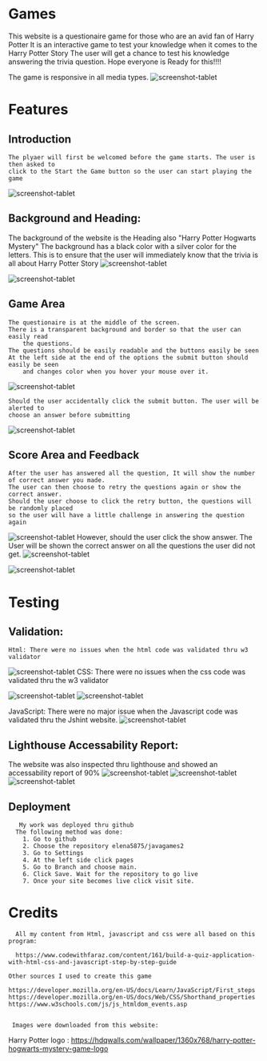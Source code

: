 # Games

This website is a questionaire game for those who are an avid fan of Harry Potter
It is an interactive game to test your knowledge when it comes to the Harry Potter Story
The user will get a chance to test his knowledge answering the trivia question. 
Hope everyone is Ready for this!!!!




The game is responsive in all media types.
![screenshot-tablet](assets/images/responsive3.jpg)
     
# Features

## Introduction
    The plyaer will first be welcomed before the game starts. The user is then asked to 
    click to the Start the Game button so the user can start playing the game
 ![screenshot-tablet](assets/images/welcome.jpg)

## Background and Heading: 
 The background of the website is the Heading also  "Harry Potter Hogwarts Mystery"
 The background has a black color with a silver color for the letters.
 This is to ensure that the user will immediately know that the trivia is
  all about Harry Potter Story
![screenshot-tablet](assets/images/harrypotterlogo.png)

![screenshot-tablet](assets/images/welcome.jpg)

## Game Area
    
    The questionaire is at the middle of the screen.
    There is a transparent background and border so that the user can easily read
        the questions. 
    The questions should be easily readable and the buttons easily be seen
    At the left side at the end of the options the submit button should easily be seen
        and changes color when you hover your mouse over it.
![screenshot-tablet](assets/images/questionandsubmit.jpg)

    Should the user accidentally click the submit button. The user will be alerted to 
    choose an answer before submitting
![screenshot-tablet](assets/images/prompt.jpg)
    
   
##  Score Area and Feedback
    After the user has answered all the question, It will show the number of correct answer you made. 
    The user can then choose to retry the questions again or show the correct answer.
    Should the user choose to click the retry button, the questions will be randomly placed 
    so the user will have a little challenge in answering the question again
![screenshot-tablet](assets/images/retryandshowanswer.jpg)
    However, should the user click the show answer. The User will be shown the correct answer on
    all the questions the user did not get.
![screenshot-tablet](assets/images/scoreandcorrectanswer.jpg)
  
![screenshot-tablet](assets/images/feedback.jpg)




 #   Testing

 ## Validation:
  
    Html: There were no issues when the html code was validated thru w3 validator

![screenshot-tablet](assets/images/htmlvalidation3.jpg)
          CSS: There were no issues when the css code was validated thru the w3 validator

![screenshot-tablet](assets/images/cssvalidation1.jpg) 
![screenshot-tablet](assets/images/cssvalidation2.jpg) 

 JavaScript: There were no major issue when the Javascript code was validated thru the Jshint website. 
![screenshot-tablet](assets/images/javascriptvalidation.jpg)

## Lighthouse Accessability Report: 
 The website was also inspected thru lighthouse and showed an accessability report of 90%
![screenshot-tablet](assets/images/lighthouseperformance.jpg)
![screenshot-tablet](assets/images/lighthouse.jpg)
![screenshot-tablet](assets/images/lighthouseaccesibility.jpg)
   
  ## Deployment
        
       My work was deployed thru github
      The following method was done:
        1. Go to github 
        2. Choose the repository elena5875/javagames2
        3. Go to Settings
        4. At the left side click pages
        5. Go to Branch and choose main. 
        6. Click Save. Wait for the repository to go live
        7. Once your site becomes live click visit site.


#    Credits

      All my content from Html, javascript and css were all based on this program:
        
      https://www.codewithfaraz.com/content/161/build-a-quiz-application-with-html-css-and-javascript-step-by-step-guide
      
    Other sources I used to create this game
    
    https://developer.mozilla.org/en-US/docs/Learn/JavaScript/First_steps
    https://developer.mozilla.org/en-US/docs/Web/CSS/Shorthand_properties
    https://www.w3schools.com/js/js_htmldom_events.asp

        
     Images were downloaded from this website:
    
   Harry Potter logo : https://hdqwalls.com/wallpaper/1360x768/harry-potter-hogwarts-mystery-game-logo

